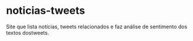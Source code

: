 # noticias-tweets
Site que lista notícias, tweets relacionados e faz análise de sentimento dos textos dostweets.
